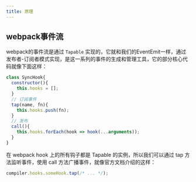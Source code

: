 ```yaml
---
title: 原理
---
```

## webpack事件流
webpack的事件流是通过 ```Tapable``` 实现的，它就和我们的EventEmit一样，通过发布者-订阅者模式实现，是这一系列的事件的生成和管理工具，它的部分核心代码就像下面这样：
```js
class SyncHook{
  constructor(){
    this.hooks = [];
  }
  // 订阅事件
  tap(name, fn){
    this.hooks.push(fn);
  }
  // 发布
  call(){
    this.hooks.forEach(hook => hook(...arguments));
  }
}
```
在 webpack hook 上的所有钩子都是 Tapable 的实例，所以我们可以通过 tap 方法监听事件，使用 call 方法广播事件，就像官方文档介绍的这样：
```js
compiler.hooks.someHook.tap(/* ... */);
```